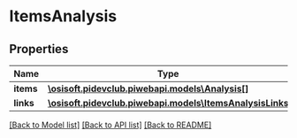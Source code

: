 # ItemsAnalysis

## Properties
Name | Type | Description | Notes
------------ | ------------- | ------------- | -------------
**items** | [**\osisoft.pidevclub.piwebapi.models\Analysis[]**](Analysis.md) |  | [optional] 
**links** | [**\osisoft.pidevclub.piwebapi.models\ItemsAnalysisLinks**](ItemsAnalysisLinks.md) |  | [optional] 

[[Back to Model list]](../README.md#documentation-for-models) [[Back to API list]](../README.md#documentation-for-api-endpoints) [[Back to README]](../README.md)


